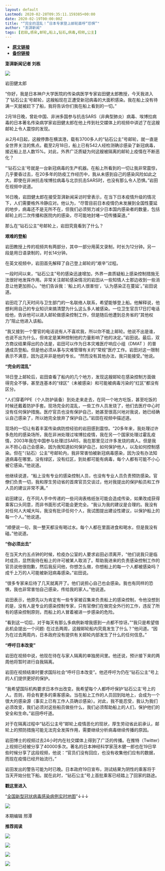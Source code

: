 ```yaml
---
layout: default
Lastmod: 2020-02-28T09:35:11.159385+00:00
date: 2020-02-19T00:00:00Z
title: "“完全的混乱！”日本专家登上邮轮直呼“恐惧”"
author: "澎湃新闻"
tags: [岩田,感染,邮轮,船上,钻石,病毒,视频,公主]
---
```


* [**原文链接**](http://mp.weixin.qq.com/s?__biz=MjM5MzI5NTU3MQ==&mid=2651586228&idx=1&sn=6793e613a7f9acc4729ece337581a243&chksm=bd6663088a11ea1e80ab23a98bef80f1b8488dcfc02d2c254c2ef6bf10b07e37b86b0e8b73e4#rd)
* [**备份链接**](http://archive.today/tycaA)


**澎湃新闻记者 刘栋**

![](/images/post/f0d0a8fdb5e079faae87044138355ff4.jpg)

岩田健太郎

  
“你好，我是日本神户大学医院的传染病医学专家岩田健太郎教授，今天我进入了‘钻石公主’号邮轮，这艘船现在正遭受新冠病毒的大面积感染。我在船上没有待满一天就被赶下了船，我将告诉你们我在船上看到的一切。”

  
2月18日晚，曾赴中国、非洲多国参与抗击SARS（非典型肺炎）病毒、埃博拉病毒的日本著名传染病学家岩田健太郎在他上传到社交媒体上的视频中讲述了在这艘邮轮上令人震惊的发现。

  
从2月4日起，这艘停靠在横滨港，载有3700多人的“钻石公主”号邮轮，就一直是全世界关注的焦点。截至2月18日，船上已有542人经检测确诊感染了新冠病毒，接近船上总人数15%。对此，外界广泛质疑为何这艘被隔离的邮轮上疫情在不断恶化？

  
“‘钻石公主’号就是一台新冠病毒的生产机器。在船上所看到的一切让我非常震惊，几乎要昏过去，在20多年的防疫工作经历中，我从未感到自己的感染风险如此之大。即使在非洲抗击埃博拉病毒与北京抗击SARS时，也没有那么令人恐惧。”岩田在视频中说道。

  
16日晚，岩田健太郎在接受澎湃新闻采访时曾表示，在当下日本疫情升级的情况下，人们需要格外冷静应对。他认为，“尽管目前日本疫情仍未发展到全国性蔓延的地步，病毒还不是无所不在，但我们必须努力减少日本国内感染者的数量，包括邮轮上的二次传播和医院内的感染，尽可能地封堵一切传播渠道。”

  
那么在“钻石公主”号邮轮上，岩田究竟看到了什么？

  
**艰难的登船**

岩田教授上传的视频共有两部分，其中一部分用英文录制，时长为12分钟。另一段是用日语录制的，时长14分钟。

  
在英文视频中，岩田首先解释了自己登上邮轮的“艰辛”过程。

  
一段时间以来，“钻石公主”号的感染迅速增加，外界一直质疑船上感染控制措施无法很好地发挥作用。非常关注邮轮感染情况的岩田从一些知情人士那边收到一些消息让他更加担心。“他们告诉我：‘船上的人很害怕’，‘认为感染正在蔓延’。”岩田说道。

  
岩田花了几天时间与卫生部门的一名联络人联系，希望能够登上船。他解释说，他想利用自己的专业知识来搞清楚为什么这么多人被感染。一位卫生官员17日打电话给他，告诉他可以进入邮轮做感染控制工作，但是随后他遭到总务省的“其他权力”阻止他进入该船。

  
“我又接到一个警官的电话说有人不喜欢我，所以你不能上邮轮。他说不出是谁，也说不出为什么，但肯定是某种控制他的力量影响了他的决定。”岩田说。最后，双方商议结果得出的办法是，岩田可以作为日本灾难医疗响应小组（DMAT ）的普通成员登船。但是他必须从事与灾难管理有关的“常规”医疗工作。岩田对这一限制表示不满意，因为这并非是他的专长。“然而没有其他办法，我只能接受。”他说。 

  
**“完全的混乱”**

18日登上邮轮后，岩田查看了船内的几个地方，发现这艘邮轮在感染控制方面做得完全不够，甚至连基本的“绿区”（未被感染）和可能被病毒污染的“红区”都没有区分。

  
“人们穿着PPE（个人防护装备）到处走来走去，在同一个地方吃饭，甚至吃饭的时候还戴着防护手套。现场完全的混乱，一些工作人员发烧了，他们去医疗中心时没有任何保护措施。医疗官员也没有保护自己，她甚至很高兴地对我说，她已经确认自己感染了，所以她完全放弃了保护自己。”岩田在视频中描述道。

  
现场的一切让有着丰富传染病防控经验的岩田感到震惊。“20多年来，我处理过许多危险的感染场所，我在非洲处理过埃博拉疫情，我在另一个国家处理过霍乱疫情，2003年我在中国参与处理过SARS，我在那里见过许多发烧的病人。但是我从不担心自己会感染，因为我知道如何保护自己，如何保护他人，以及如何控制感染。但在“（钻石）公主”号邮轮内，我非常害怕被新冠病毒感染，因为没有办法知道病毒在哪里。没有绿区，没有红区，到处都可能有病毒，每个人都有可能不小心被它感染。”他说道。

  
他继续说道，“船上没有专业的感染控制人员，也没有专业人员负责预防感染。官僚们负责一切，我和厚生劳动省的首席官员交谈过，他对我提出的保护船员和工作人员的建议非常不满。”

  
岩田建议，在不同人手中传递的一些问询表格纸张可能会造成传染，如果改成获得乘客口头同意，而非书面形式可能会更完全。“我认为我的建议是合理的。我没有对任何人大喊大叫，我没有批评任何个人，我试图提出建设性建议，以保护船上的每一个人。”他说道。

  
“顺便说一句，我一整天都没有喝过水。每个人都在里面进食和喝水，但是我没有碰。”他说道。

  
**“你必须出去”**

在当天大约五点钟的时候，检疫办公室的人要求岩田必须离开，“他们说我只是临时成员，显然我待在船上的许可被某人取消了。帮助我进来的负责感染控制工作的官员说他很抱歉，然后我反问他，你想怎么做，你想船上的每一个人都被感染吗？成千上万的人可能被新冠病毒感染。”岩田说。

  
“很多专家来后待了几天就离开了。他们说担心自己也会感染。我也有同样的恐惧，我也非常害怕自己感染，传给我的家人。”他说道。

  
岩田表示，他原先以为肯定有一些专家被召集来负责船上的感染控制，令他没想到的是，没有人是专业的感染控制专家，只有官僚们在做完全外行的工作，违反了所有的感染控制原则，而船上的人冒着被进一步感染的危险。

  
”看到这一切后，对于每天有那么多病例新增我感到一点都不惊讶。”“我只是希望借此机会提出一个问题: 在过去两周，这艘邮轮船内究竟发生了什么？”他问道。“因为在过去两周内，日本政府没有提供有关邮轮内部发生了什么的任何信息。”

  
**“呼吁日本改变”**

岩田在视频中说，他现在待在与家人隔离的单独房间里。他还说，预计接下来的两周他将暂时进行自我隔离。

  
岩田在视频结束时要求国际社会“呼吁日本改变”。他还呼吁为仍在“钻石公主”号上的人们提供更好的保护。

  
“我希望国际机构要求日本作出改变。我希望每个人都呼吁保护‘钻石公主’号上的人。否则，将会有更多的乘客感染。当在船上工作的人员回到陆地上，会成为一个很大的感染源（事实上已有工作人员确诊感染）。对此，我不能忍受，我认为我们必须改变，我们必须对这些船员做些什么，我们必须帮助船上的人们，保护他们的安全和生命。”岩田呼吁道。

  
对于在隔离过程中“钻石公主号”邮轮上疫情恶化的现状，厚生劳动省此前承认，邮轮上的预防措施可能无法完全发挥作用，需要继续分析病毒继续传播的原因。

  
岩田博士的视频过去24小时内在社交媒体上得到了广泛的传播。在推特（Twitter）上视频已经被分享了40000多次。著名的日本神经科学家茂木健一郎也在19日早些时候分享了这段视频，他说：“官员们没有回应，也没有收集他们应有的数据，而现在疫情已经开始流行。”

  
岩田发出的警告可能为时已晚。日本政府19日宣布，测试结果为阴性的乘客将于当天开始分批下船。就在此时，“钻石公主”号上首批乘客已经踏上了回家的路途。

**戳这里进入**

“[全国新型冠状病毒感染病例实时地图](http://projects.thepaper.cn/thepaper-cases/839studio/feiyan/)”↓↓↓

[![](/images/post/15a4bc01c19b9e56f61d4f79069e4c63.jpg)](http://projects.thepaper.cn/thepaper-cases/839studio/feiyan/)

本期编辑 邢潭  

**推荐阅读**

[![](/images/post/6c8a6322a108bdcfa23942f4ea70d6f8.jpg)](http://mp.weixin.qq.com/s?__biz=MjM5MzI5NTU3MQ==&mid=2651582049&idx=2&sn=d4e0bd334eaf5e0e31378f3c03039b0c&chksm=bd6673dd8a11facb3944ac9acda5c255a363f1e0063d1eb68d0bffd93b036eeb5ec93575ad6e&scene=21#wechat_redirect)

[![](/images/post/d9b2979523c085a8e87ed5b7376db19d.jpg)](http://mp.weixin.qq.com/s?__biz=MjM5MzI5NTU3MQ==&mid=2651582994&idx=1&sn=17a647fb138df32092f2e3e8bda9f32c&chksm=bd666fae8a11e6b8de57273e6555d29b3caeab1cc387b3acaa860b49e8cafe52b3a8cb2d37db&scene=21#wechat_redirect)

[![](/images/post/65c5c2be42482f1d7439c715bea9218c.jpg)](http://mp.weixin.qq.com/s?__biz=MjM5MzI5NTU3MQ==&mid=2651581366&idx=1&sn=c530e7b9f67d0752b8ba5883493c6cd3&chksm=bd66760a8a11ff1cf31bfd533425b24cbef9f8ce43830f2e5087bd4954d97311adeb3f9e4791&scene=21#wechat_redirect)

![](/images/post/faa036129172f4ba4cb775ad946d1eff.jpg)

